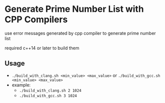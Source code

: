 Generate Prime Number List with CPP Compilers
=============================================

use error messages generated by cpp compiler to generate prime number list

required c++14 or later to build them

Usage
-------
+ `./build_with_clang.sh <min_value> <max_value>` or `./build_with_gcc.sh <min_value> <max_value>`
+ example:
    - `./build_with_clang.sh 2 1024`
    - `./build_with_gcc.sh 3 1024`
